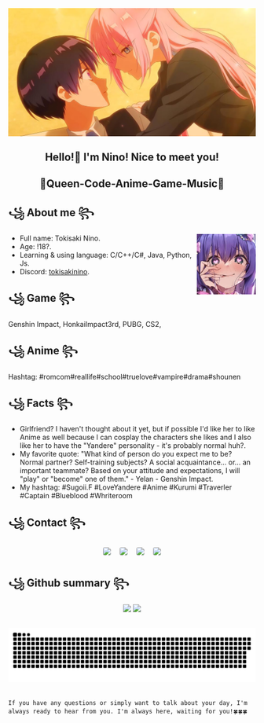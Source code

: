 <div align="center">
    <a href="https://github.com/TokisakiNinoVn">
    <a href="https://github.com/marketplace/actions/update-image-readme">
    <!--START_SECTION:update_image-->
<img src=https://raw.githubusercontent.com/TokisakiNinoVn/TokisakiNinoVn/main/.github/images/86a9f3f45be06aab326e1d93cbd9c98a.jpg height=auto width=auto align=center alt=Profile Image />
<!--END_SECTION:update_image-->
    </a>
    <!--<img src="https://github.com/TokisakiNinoVn/TokisakiNinoVn/blob/main/img/HoshinoAi_Waaaa.gif"/> -->
    </a>
</div>
<h2 align="center"> Hello!👋 I'm Nino! Nice to meet you!</h2>
<h2 align="center">💖Queen-Code-Anime-Game-Music💖</h2>

## ꧁ About me ꧂
<a align="right" href="https://nino.is-a.dev/" target="_blank">
    <img align="right" width="120" src="https://github.com/TokisakiNinoVn/TokisakiNinoVn/blob/main/img/previeview_hide.jpg"/>
</a>

- Full name: Tokisaki Nino.
- Age: !18?.
- Learning & using language: C/C++/C#, Java, Python, Js.
- Discord: <a href="https://enka.network/u/855962110/">tokisakinino</a>.


## ꧁ Game ꧂
Genshin Impact, HonkaiImpact3rd, PUBG, CS2, 

## ꧁ Anime ꧂
Hashtag: #romcom#reallife#school#truelove#vampire#drama#shounen

## ꧁ Facts ꧂
-  Girlfriend? I haven't thought about it yet, but if possible I'd like her to like Anime as well because I can cosplay the characters she likes and I also like her to have the "Yandere" personality - it's probably normal huh?.
- My favorite quote: "What kind of person do you expect me to be? Normal partner? Self-training subjects? A social acquaintance... or... an important teammate? Based on your attitude and expectations, I will "play" or "become" one of them." - Yelan - Genshin Impact.
- My hashtag: #Sugoii.F #LoveYandere #Anime #Kurumi #Traverler #Captain #Blueblood #Whriteroom

## ꧁ Contact ꧂
<p align="center">
<a href="https://www.facebook.com/nino.real.memory"><img width="50"src="https://i.pinimg.com/originals/fb/53/75/fb5375c25788d80c83cf8c63059a07c6.jpg" style="border-radius: 20%; margin: 7px;"/></a>
<a href="https://www.pinterest.com/ninomemories/"><img width="50" src="https://i.pinimg.com/originals/4c/a7/6a/4ca76a1d3edb646f207ce4dc87dca829.jpg" style="border-radius: 20%; margin: 7px;"/></a>
<a href="https://www.instagram.com/nino.real.memories/"><img width="50" src="https://i.pinimg.com/originals/54/55/b1/5455b148deb616d97957f85981652f7d.jpg" style="border-radius:20%;margin: 7px;"/></a>
<a href="https://twitter.com/_tokisaki_nino"><img width="50" src="https://i.pinimg.com/originals/82/65/7a/82657a8a7c94bd79c253a1ac5dd54ab1.jpg" style="border-radius: 20%; margin: 7px;"/></a>
</p>

## ꧁ Github summary ꧂
<p align="center">
<img width="48%" src="https://github-readme-stats.vercel.app/api?username=TokisakiNinoVn&show_icons=true&count_private=true&theme=react&hide_border=true&bg_color=0D1117"/>
<img width="40%" src="https://github-readme-stats.vercel.app/api/top-langs/?username=TokisakiNinoVn&show_icons=true&count_private=true&theme=react&hide_border=true&bg_color=0D1117&layout=compact"/></p>

##
<picture>
  <source media="(prefers-color-scheme: dark)" srcset="https://github.com/TokisakiNinoVn/TokisakiNinoVn/blob/output/github-contribution-grid-snake-dark.svg">
  <source media="(prefers-color-scheme: light)" srcset="https://github.com/TokisakiNinoVn/TokisakiNinoVn/blob/output/github-contribution-grid-snake.svg">
  <img alt="github contribution grid snake animation" src="https://github.com/TokisakiNinoVn/TokisakiNinoVn/blob/output/github-contribution-grid-snake.svg">
</picture>

##
`If you have any questions or simply want to talk about your day, I'm always ready to hear from you. I'm always here, waiting for you!🍀🍀🍀`
